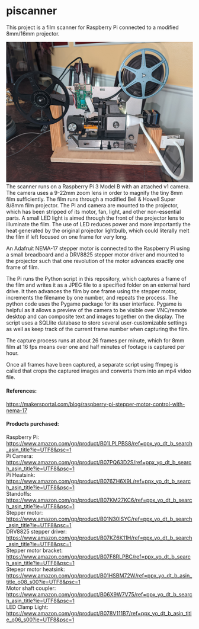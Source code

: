 # piscanner
This project is a film scanner for Raspberry Pi connected to a modified 8mm/16mm projector. 

[![Projector](/images/PXL_20211229_205324505.jpg)](https://raw.githubusercontent.com/johnmerritt72/piscanner/main/images/PXL_20211229_205324505.jpg)
The scanner runs on a Raspberry Pi 3 Model B with an attached v1 camera.  The camera uses a 9-22mm zoom lens in order to magnify the tiny 8mm film sufficiently. The film runs through a modified Bell & Howell Super 8/8mm film projector.  The Pi and camera are mounted to the projector, which has been stripped of its motor, fan, light, and other non-essential parts.  A small LED light is aimed through the front of the projector lens to illuminate the film.  The use of LED reduces power and more importantly the heat generated by the original projector lightbulb, which could literally melt the film if left focused on one frame for very long.

An Adafruit NEMA-17 stepper motor is connected to the Raspberry Pi using a small breadboard and a DRV8825 stepper motor driver and mounted to the projector such that one revolution of the motor advances exactly one frame of film.

The Pi runs the Python script in this repository, which captures a frame of the film and writes it as a JPEG file to a specified folder on an external hard drive. It then advances the film by one frame using the stepper motor, increments the filename by one number, and repeats the process.  The python code uses the Pygame package for its user interface.  Pygame is helpful as it allows a preview of the camera to be visible over VNC/remote desktop and can composite text and images together on the display.  The script uses a SQLlite database to store several user-customizable settings as well as keep track of the current frame number when capturing the film.

The capture process runs at about 26 frames per minute, which for 8mm film at 16 fps means over one and half minutes of footage is captured per hour.

Once all frames have been captured, a separate script using ffmpeg is called that crops the captured images and converts them into an mp4 video file.

#### References:
https://makersportal.com/blog/raspberry-pi-stepper-motor-control-with-nema-17

#### Products purchased:
Raspberry Pi: https://www.amazon.com/gp/product/B01LPLPBS8/ref=ppx_yo_dt_b_search_asin_title?ie=UTF8&psc=1  
Pi Camera: https://www.amazon.com/gp/product/B07PQ63D2S/ref=ppx_yo_dt_b_search_asin_title?ie=UTF8&psc=1  
Pi Heatsink: https://www.amazon.com/gp/product/B076ZH6X9L/ref=ppx_yo_dt_b_search_asin_title?ie=UTF8&psc=1  
Standoffs: https://www.amazon.com/gp/product/B07KM27KC6/ref=ppx_yo_dt_b_search_asin_title?ie=UTF8&psc=1  
Stepper motor: https://www.amazon.com/gp/product/B01N30ISYC/ref=ppx_yo_dt_b_search_asin_title?ie=UTF8&psc=1  
DRV8825 stepper driver: https://www.amazon.com/gp/product/B07KZ6K11H/ref=ppx_yo_dt_b_search_asin_title?ie=UTF8&psc=1  
Stepper motor bracket: https://www.amazon.com/gp/product/B07F8RLPBC/ref=ppx_yo_dt_b_search_asin_title?ie=UTF8&psc=1  
Stepepr motor heatsink: https://www.amazon.com/gp/product/B01HSBM72W/ref=ppx_yo_dt_b_asin_title_o08_s00?ie=UTF8&psc=1  
Motor shaft coupler: https://www.amazon.com/gp/product/B06X9W7V75/ref=ppx_yo_dt_b_search_asin_title?ie=UTF8&psc=1  
LED Clamp Light: https://www.amazon.com/gp/product/B078V111B7/ref=ppx_yo_dt_b_asin_title_o06_s00?ie=UTF8&psc=1  
